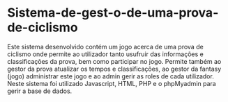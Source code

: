 # Sistema-de-gest-o-de-uma-prova-de-ciclismo

Este sistema desenvolvido contém um jogo acerca de uma prova de ciclismo onde permite ao utilizador tanto usufruir das informações e classificações da prova, bem como participar no jogo. Permite também ao gestor da prova atualizar os tempos e classificações, ao gestor da fantasy (jogo) administrar este jogo e ao admin gerir as roles de cada utilizador. Neste sistema foi utilizado Javascript, HTML, PHP e o phpMyadmin para gerir a base de dados.
